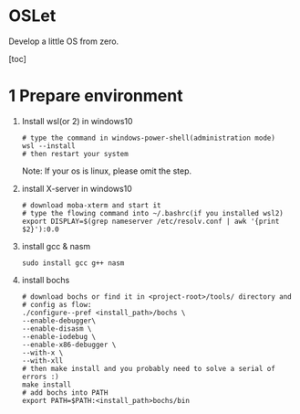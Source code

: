 # OSLet
Develop a little OS from zero.

[toc]

# 1 Prepare environment

1. Install wsl(or 2) in windows10

   ```shell
   # type the command in windows-power-shell(administration mode)
   wsl --install
   # then restart your system
   ```

   Note: If your os is linux, please omit the step.

2. install X-server in windows10

   ```shell
   # download moba-xterm and start it
   # type the flowing command into ~/.bashrc(if you installed wsl2)
   export DISPLAY=$(grep nameserver /etc/resolv.conf | awk '{print $2}'):0.0
   ```

3. install gcc & nasm

   ```shell
   sudo install gcc g++ nasm
   ```

4. install bochs

   ```shell
   # download bochs or find it in <project-root>/tools/ directory and 
   # config as flow:
   ./configure--pref <install_path>/bochs \ 
   --enable-debugger\ 
   --enable-disasm \ 
   --enable-iodebug \ 
   --enable-x86-debugger \ 
   --with-x \ 
   --with-xll
   # then make install and you probably need to solve a serial of errors :)
   make install
   # add bochs into PATH
   export PATH=$PATH:<install_path>bochs/bin
   ```

